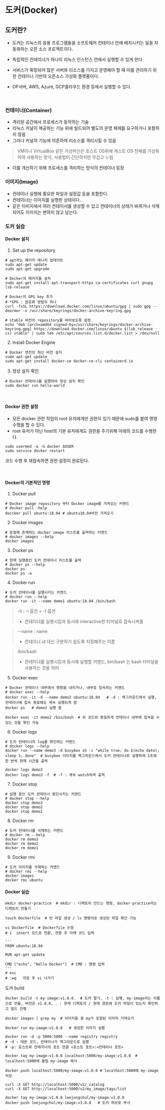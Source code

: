 # 도커(Docker)
## 도커란?
- 도커는 리눅스의 응용 프로그램들을 소프트웨어 컨테이너 안에 배치시키는 일을 자동화하는 오픈 소스 프로젝트이다.

- 독립적인 컨테이너가 하나의 리눅스 인스턴스 안에서 실행할 수 있게 한다.
- 서비스가 확장되어 많은 서버와 리소스를 가지고 운영해야 할 때 이를 관리하기 위한 컨테이너 기반의 오픈소스 가상화 플랫폼이다.
- OP서버, AWS, Azure, GCP클라우드 환경 등에서 실행할 수 있다.

<br/>


### 컨테이너(Container)
- 격리된 공간에서 프로세스가 동작하는 기술
- 리눅스 커널이 제공하는 기능 위에 빌드되어 별도의 운영 체제를 요구하거나 포함하지 않음
- 그러나 커널의 기능에 의존하며 리소스를 격리시킬 수 있음

> VM이나 VirtualBox 같은 가상머신은 호스트 OS위에 게스트 OS 전체를 가상화하여 사용하는 방식, 사용법이 간단하지만 무겁고 느림
- 이를 개선하기 위해 프로세스를 격리하는 방식의 컨테이너 등장


### 이미지(Image)
- 컨테이너 실행에 필요한 파일과 설정값 등을 포함한다.
- 컨테이너는 이미지를 실행한 상태이다.
- 같은 이미지에서 여러 컨테이서를 생성할 수 있고 컨테이너의 상태가 바뀌거나 삭제되어도 이미지는 변하지 않고 남는다.



### 도커 실습
#### **Docker 설치**
1) Set up the repository
  ```shell
  # apt라는 패키지 매니저 업데이트
  sudo apt-get update
  sudo apt-get upgrade
  ```
  ```shell
  # Docker의 패키지들 설치
  sudo apt-get install apt-transport-https ca-certificates curl gnupg lsb-release
  ```
  ```shell
  # Docker의 GPG key 추가 
  # *GPG : 암호화 방법의 하나
  curl -fsSL https://download.docker.com/linux/ubuntu/gpg | sudo gpg --dearmor -o /usr/share/keyrings/docker-archive-keyring.gpg
  ```
  ```shell
  # stable 버전의 repository를 바라보도록 설정
  echo "deb [arch=amd64 signed-by=/usr/share/keyrings/docker-archive-keyring.gpg] https://download.docker.com/linux/ubuntu $(lsb_release -cs) stable" | sudo tee /etc/apt/sources.list.d/docker.list > /dev/null
  ```

  2) Install Docker Engine
  ```shell
  # Docker 엔진의 최신 버전 설치
  sudo apt-get update
  sudo apt-get install docker-ce docker-ce-cli containerd.io
  ```

  3) 정상 설치 확인
  ```shell
  # Docker 컨테이너를 실행하여 정상 설치 확인
  sudo docker run hello-world
  ```

<br/>


#### **Docker 권한 설정**
- 모든 docker 관련 작업이 root 유저에게만 권한이 있기 때문에 sudo를 붙여 명령 수행을 할 수 있다.
- root 유저가 아닌 host의 기본 유저에게도 권한을 주기위해 아래의 코드를 수행한다.
```shell
sudo usermod -a -G docker $USER
sudo service docker restart
```
코드 수행 후 재접속하면 권한 설정이 완료된다.

<br/>

#### **Docker의 기본적인 명령**
1) Docker pull
```shell
# Docker image repository 부터 Docker image를 가져오는 커멘드
# docker pull -help
doccker pull ubuntu:18.04 # ubuntu18.04버전 가져오기
```

2) Docker images
```shell
# 로컬에 존재하는 docker image 리스트를 출력하는 커멘드
# docker images --help
docker images
```

3) Docker ps
```shell
# 현재 실행중인 도커 컨테이너 리스트를 출력
# docker ps --help
docker ps
docker ps -a
```

4) Docker run
```shell
# 도커 컨테이너를 실행시키는 커멘드
# docker run --help
docker run -it --name demo1 ubuntu:18.04 /bin/bash
```
> -it : -i 옵션 + -t 옵션
> - 컨테이너를 실행시킴과 동시에 interactive한 터미널로 접속시켜줌

> --name : name
> - 컨테이너 id 대신 구분하기 쉽도록 지정해주는 이름

> /bin/bash
> - 컨테이너를 실행시킴과 동시에 실행할 커멘드, bin/bash 는 bash 터미널을 사용하는 것을 의미

5) Docker exec
```shell
# Docker 컨테이너 내부에서 명령을 내리거나, 내부로 접속하는 커멘드
# docker exec --help
docker run -it -d --name demo2 ubuntu:18.04   # -d : 백그라운드에서 실행, 컨테이너에 접속 종료해도 계속 실행되게 함
docker ps   # demo2 실행 중

docker exec -it demo2 /bin/bash  # 위 코드와 동일하게 컨테이너 내부에 접속할 수 있는 것을 확인 가능
```

6) Docker logs
```shell
# 도커 컨테이너의 log를 확인하는 커멘드
# docker logs --help
docker run --name demo3 -d busybox sh -c "while true; do $(echo date); sleep 1; done"  # busybox 이미지를 백그라운드에서 도커 컨테이너로 실행하여 1초에 한 번씩 현재 시간을 출력

docker logs demo3
docker logs demo3 -f  # -f : 계속 watch하며 출력
```

7) Docker stop
```shell
# 실행 중인 도커 컨테이너 중단시키는 커멘드
# docker stop --help
docker stop demo3
docker stop demo2
docker stop demo1
```

8) Docker rm
```shell
# 도커 컨테이너를 삭제하는 커멘드
# docker rm --help
docker rm demo3
docker rm demo2
docker rm demo1
```


9) Docker rmi
```shell
# 도커 이미지를 삭제하는 커멘드
# docker rmi --help
docker images
docker rmi ubuntu
```


#### **Docker 실습**
```shell
mkdir docker-practice  # mkdir : 디렉토리 만드는 명령, docker-practice라는 디렉토리 만들기

touch Dockerfile  # 빈 파일 생성 / ls 명령어로 생성된 파일 확인 가능

vi Dockerfile  # Dockerfile 수정
# i  insert 모드로 전환, 전환 후 아래 코드 입력

'''
FROM ubuntu:18.04

RUN apt-get update

CMD ["echo", "Hello Docker"]  # CMD : 명령 입력
'''
# esc
# :wq   저장 후 vi 나가기
```

도커 build
```shell
docker build -t my-image:v1.0.0.  # 도커 말기, -t : 실행, my-image라는 이름으로 만듦, 버전은 v1.0.0, . : 현재 디렉토리 / 현재 경로에 도커 파일이 있는지 확인하고 빌드 진행

docker images | grep my  # 이미지들 중 my가 포함된 이미지 가져오기

docker run my-image:v1.0.0   # 생성한 이미지 실행

docker run -d -p 5000:5000 --name registry registry
# -d : 데몬 모드, 컨테이너가 백그라운드로 실행
# -p: 호스트와 컨테이너의 포트 연결 <호스트 포트>:<컨테이너 포트>

docker tag my-image:v1.0.0 localhost:5000/my-image:v1.0.0  # localhost:5000에 올릴 my-image 복사

docker push localhost:5000/my-image:v1.0.0 # localhost:5000에 my-image 저장

curl -X GET http://localhost:5000/v2/_catalog
curl -X GET http://localhost:5000/v2/my_image/tags/list

docker tag my-image:v1.0.0 leejungchul/my-image:v1.0.0   
docker push leejungchul/my-image:v1.0.0   # 도커 허브로 푸시
```